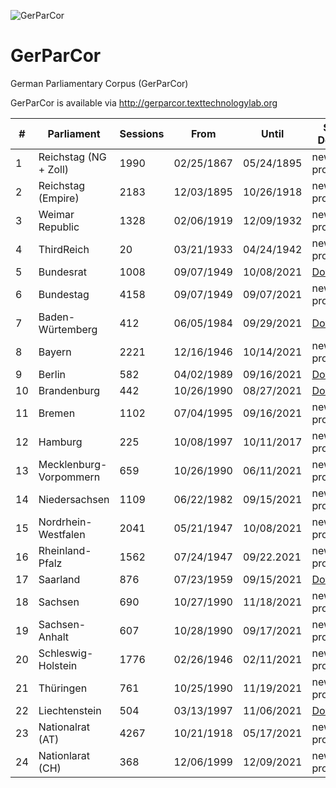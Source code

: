 ![GerParCor](https://user-images.githubusercontent.com/32450159/149387119-6d300f31-f743-436b-b1e1-baf2181ff961.png)
# GerParCor
German Parliamentary Corpus (GerParCor)

GerParCor is available via http://gerparcor.texttechnologylab.org
 
| # | Parliament | Sessions | From | Until | Status / Download |
--- | --- | --- | --- | --- | --- |
| 1 | Reichstag (NG + Zoll) | 1990 | 02/25/1867 | 05/24/1895 | new Data is processing... |
| 2 | Reichstag (Empire) | 2183 | 12/03/1895 | 10/26/1918 | new Data is processing... |
| 3 | Weimar Republic | 1328 | 02/06/1919 | 12/09/1932 | new Data is processing... |
| 4 | ThirdReich | 20 | 03/21/1933 | 04/24/1942 | new Data is processing... |
| 5 | Bundesrat | 1008 | 09/07/1949 | 10/08/2021 | [Download](http://gerparcor.texttechnologylab.org/data/Bundesrat.tar) |
| 6 | Bundestag | 4158 | 09/07/1949 | 09/07/2021 | new Data is processing... |
| 7 | Baden-Würtemberg | 412 | 06/05/1984 | 09/29/2021 | [Download](http://gerparcor.texttechnologylab.org/data/BadenWuertemberg.tar) |
| 8 | Bayern | 2221 | 12/16/1946 | 10/14/2021 | new Data is processing... |
| 9 | Berlin | 582 | 04/02/1989 | 09/16/2021 | [Download](http://gerparcor.texttechnologylab.org/data/Berlin.tar) |
| 10 | Brandenburg | 442 | 10/26/1990 | 08/27/2021 | [Download](http://gerparcor.texttechnologylab.org/data/Brandenburg.tar) |
| 11 | Bremen | 1102 | 07/04/1995 | 09/16/2021 | new Data is processing... |
| 12 | Hamburg | 225 | 10/08/1997 | 10/11/2017 | new Data is processing... |
| 13 | Mecklenburg-Vorpommern | 659 | 10/26/1990 | 06/11/2021 | new Data is processing... |
| 14 | Niedersachsen | 1109 | 06/22/1982 | 09/15/2021 | new Data is processing... |
| 15 | Nordrhein-Westfalen | 2041 | 05/21/1947 | 10/08/2021 | new Data is processing... |
| 16 | Rheinland-Pfalz | 1562 | 07/24/1947 | 09/22.2021 | new Data is processing... |
| 17 | Saarland | 876 | 07/23/1959 | 09/15/2021 | [Download](http://gerparcor.texttechnologylab.org/data/Saarland.tar) |
| 18 | Sachsen | 690 | 10/27/1990 | 11/18/2021 | new Data is processing... |
| 19 | Sachsen-Anhalt | 607 | 10/28/1990 | 09/17/2021 | new Data is processing... |
| 20 | Schleswig-Holstein | 1776 | 02/26/1946 | 02/11/2021 | new Data is processing... |
| 21 | Thüringen | 761 | 10/25/1990 | 11/19/2021 | new Data is processing... |
| 22 | Liechtenstein | 504 | 03/13/1997 | 11/06/2021 | [Download](http://gerparcor.texttechnologylab.org/data/Liechtenstein.tar) |
| 23 | Nationalrat (AT) | 4267 | 10/21/1918 | 05/17/2021 | new Data is processing... |
| 24 | Nationlarat (CH) | 368 | 12/06/1999 | 12/09/2021 | new Data is processing... |
